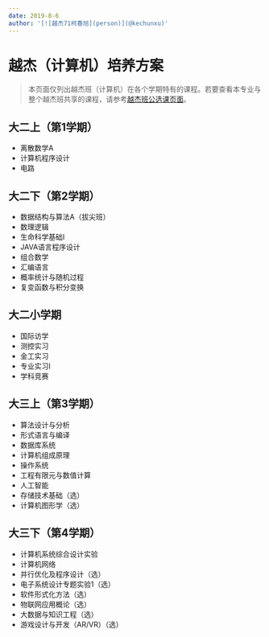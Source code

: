 ```yaml
---
date: 2019-8-6
author: '[![越杰71柯春旭](person)](@kechunxu)'
---
```


# 越杰（计算机）培养方案

> 本页面仅列出越杰班（计算机）在各个学期特有的课程。若要查看本专业与整个越杰班共享的课程，请参考[越杰班公选课页面](/program/yuejie)。

## 大二上（第1学期）
- 离散数学A
- 计算机程序设计
- 电路

## 大二下（第2学期）
- 数据结构与算法A（拔尖班）
- 数理逻辑
- 生命科学基础Ⅰ
- JAVA语言程序设计
- 组合数学
- 汇编语言
- 概率统计与随机过程
- 复变函数与积分变换

## 大二小学期
- 国际访学
- 测控实习
- 金工实习
- 专业实习Ⅰ
- 学科竞赛

## 大三上（第3学期）
- 算法设计与分析
- 形式语言与编译
- 数据库系统
- 计算机组成原理
- 操作系统
- 工程有限元与数值计算
- 人工智能
- 存储技术基础（选）
- 计算机图形学（选）

## 大三下（第4学期）
- 计算机系统综合设计实验
- 计算机网络
- 并行优化及程序设计（选）
- 电子系统设计专题实验1（选）
- 软件形式化方法（选）
- 物联网应用概论（选）
- 大数据与知识工程（选）
- 游戏设计与开发（AR/VR）（选）
